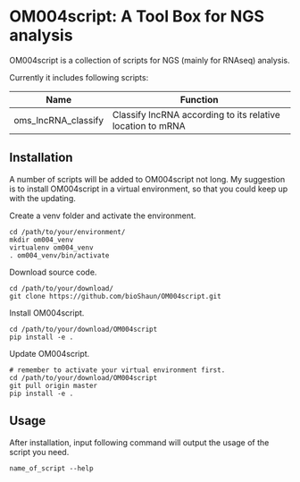 # OM004script: A Tool Box for NGS analysis

OM004script is a collection of scripts for NGS (mainly for RNAseq) analysis.

Currently it includes following scripts:

Name | Function |
--------------------| ----------------------------------------|
oms_lncRNA_classify |Classify lncRNA according to its relative location to mRNA|

## Installation

A number of scripts will be added to OM004script not long. My suggestion is to install OM004script in a virtual environment, so that you could keep up with the updating.

Create a venv folder and activate the environment.

```
cd /path/to/your/environment/
mkdir om004_venv
virtualenv om004_venv
. om004_venv/bin/activate
```


Download source code.
```
cd /path/to/your/download/
git clone https://github.com/bioShaun/OM004script.git
```

Install OM004script.
```
cd /path/to/your/download/OM004script
pip install -e .
```

Update OM004script.
```
# remember to activate your virtual environment first.
cd /path/to/your/download/OM004script
git pull origin master
pip install -e .
```

## Usage

After installation, input following command will output the usage of the script you need.

```
name_of_script --help
```

## 
